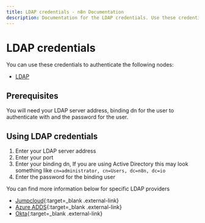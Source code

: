 ```yaml
---
title: LDAP credentials - n8n Documentation
description: Documentation for the LDAP credentials. Use these credentials to authenticate LDAP in n8n, a workflow automation platform.
---
```


# LDAP credentials

You can use these credentials to authenticate the following nodes:

* [LDAP](/integrations/builtin/app-nodes/n8n-nodes-base.ldap/)
## Prerequisites

You will need your LDAP server address, binding dn for the user to authenticate with and the password for the user.

## Using LDAP credentials

1. Enter your LDAP server address
2. Enter your port
3. Enter your binding dn, If you are using Active Directory this may look something like `cn=administrator, cn=Users, dc=n8n, dc=io`
4. Enter the password for the binding user

You can find more information below for specific LDAP providers

* [Jumpcloud](https://jumpcloud.com/blog/how-to-connect-your-application-to-ldap){:target=_blank .external-link}
* [Azure ADDS](https://learn.microsoft.com/en-us/azure/active-directory-domain-services/tutorial-configure-ldaps){:target=_blank .external-link}
* [Okta](https://help.okta.com/en-us/Content/Topics/Directory/LDAP-interface-connection-settings.htm){:target=_blank .external-link}
